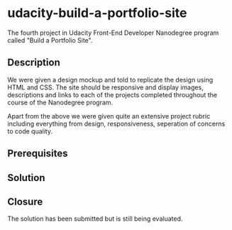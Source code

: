# udacity-build-a-portfolio-site
The fourth project in Udacity Front-End Developer Nanodegree program called "Build a Portfolio Site".

## Description
We were given a design mockup and told to replicate the design using HTML and CSS. The site should be responsive and display images, descriptions and links to each of the projects completed throughout the course of the Nanodegree program.

Apart from the above we were given quite an extensive project rubric including everything from design, responsiveness, seperation of concerns to code quality.

## Prerequisites

## Solution

## Closure
The solution has been submitted but is still being evaluated.
